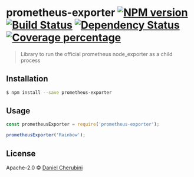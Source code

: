 # prometheus-exporter [![NPM version][npm-image]][npm-url] [![Build Status][travis-image]][travis-url] [![Dependency Status][daviddm-image]][daviddm-url] [![Coverage percentage][coveralls-image]][coveralls-url]
> Library to run the official prometheus node_exporter as a child process

## Installation

```sh
$ npm install --save prometheus-exporter
```

## Usage

```js
const prometheusExporter = require('prometheus-exporter');

prometheusExporter('Rainbow');
```
## License

Apache-2.0 © [Daniel Cherubini](https://cherubini.casa)


[npm-image]: https://badge.fury.io/js/prometheus-exporter.svg
[npm-url]: https://npmjs.org/package/prometheus-exporter
[travis-image]: https://travis-ci.org/danmademe/prometheus-exporter.svg?branch=master
[travis-url]: https://travis-ci.org/danmademe/prometheus-exporter
[daviddm-image]: https://david-dm.org/danmademe/prometheus-exporter.svg?theme=shields.io
[daviddm-url]: https://david-dm.org/danmademe/prometheus-exporter
[coveralls-image]: https://coveralls.io/repos/danmademe/prometheus-exporter/badge.svg
[coveralls-url]: https://coveralls.io/r/danmademe/prometheus-exporter
